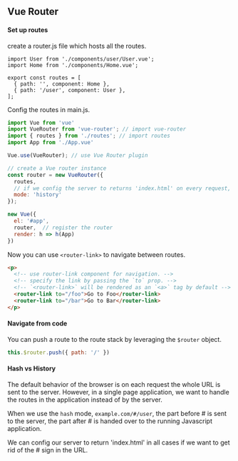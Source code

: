 ## Vue Router

#### Set up routes

create a router.js file which hosts all the routes.

``` 
import User from './components/user/User.vue';
import Home from './components/Home.vue';

export const routes = [
  { path: '', component: Home },
  { path: '/user', component: User },
];
```

Config the routes in main.js.

```js
import Vue from 'vue'
import VueRouter from 'vue-router'; // import vue-router
import { routes } from './routes'; // import routes
import App from './App.vue'

Vue.use(VueRouter); // use Vue Router plugin

// create a Vue router instance
const router = new VueRouter({
  routes,
  // if we config the server to returns 'index.html' on every request, we can get rid of the '#' in the url
  mode: 'history'
});

new Vue({
  el: '#app',
  router,  // register the router
  render: h => h(App)
})
```

Now you can use `<router-link>` to navigate between routes.

```html
<p>
  <!-- use router-link component for navigation. -->
  <!-- specify the link by passing the `to` prop. -->
  <!-- `<router-link>` will be rendered as an `<a>` tag by default -->
  <router-link to="/foo">Go to Foo</router-link>
  <router-link to="/bar">Go to Bar</router-link>
</p>
```

#### Navigate from code

You can push a route to the route stack by leveraging the `$router` object.

```js
this.$router.push({ path: '/' })
```

#### Hash vs History

The default behavior of the browser is on each request the whole URL is sent to the server. However, in a single page application, we want to handle the routes in the application instead of by the server.

When we use the `hash` mode, `example.com/#/user`, the part before # is sent to the server, the part after # is handed over to the running Javascript application.

We can config our server to return 'index.html' in all cases if we want to get rid of the # sign in the URL.
